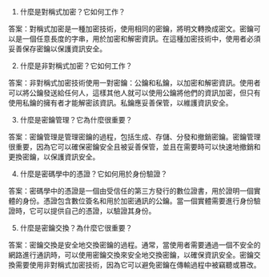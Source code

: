 

1. 什麼是對稱式加密？它如何工作？

答案：對稱式加密是一種加密技術，使用相同的密鑰，將明文轉換成密文。密鑰可以是一個任意長度的字串，用於加密和解密資訊。在這種加密技術中，使用者必須妥善保存密鑰以保護資訊安全。

2. 什麼是非對稱式加密？它如何工作？

答案：非對稱式加密技術使用一對密鑰：公鑰和私鑰，以加密和解密資訊。使用者可以將公鑰發送給任何人，這樣其他人就可以使用公鑰將他們的資訊加密，但只有使用私鑰的擁有者才能解密該資訊。私鑰應妥善保管，以維護資訊安全。

3. 什麼是密鑰管理？它為什麼很重要？

答案：密鑰管理是管理密鑰的過程，包括生成、存儲、分發和撤銷密鑰。密鑰管理很重要，因為它可以確保密鑰安全且被妥善保管，並且在需要時可以快速地撤銷和更換密鑰，以保護資訊安全。

4. 什麼是密碼學中的憑證？它如何用於身份驗證？

答案：密碼學中的憑證是一個由受信任的第三方發行的數位證書，用於證明一個實體的身份。憑證包含數位簽名和用於加密通訊的公鑰。當一個實體需要進行身份驗證時，它可以提供自己的憑證，以驗證其身份。

5. 什麼是密鑰交換？為什麼它很重要？

答案：密鑰交換是安全地交換密鑰的過程。通常，當使用者需要通過一個不安全的網路進行通訊時，可以使用密鑰交換來安全地交換密鑰，以確保資訊安全。密鑰交換需要使用非對稱式加密技術，因為它可以避免密鑰在傳輸過程中被竊聽或篡改。